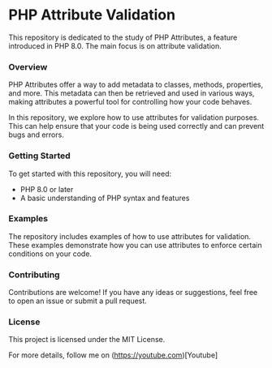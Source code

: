 # PHP Attribute Validation
This repository is dedicated to the study of PHP Attributes, a feature introduced in PHP 8.0. The main focus is on attribute validation.

### Overview
PHP Attributes offer a way to add metadata to classes, methods, properties, and more. This metadata can then be retrieved and used in various ways, making attributes a powerful tool for controlling how your code behaves.

In this repository, we explore how to use attributes for validation purposes. This can help ensure that your code is being used correctly and can prevent bugs and errors.

### Getting Started
To get started with this repository, you will need:
- PHP 8.0 or later
- A basic understanding of PHP syntax and features

### Examples
The repository includes examples of how to use attributes for validation. These examples demonstrate how you can use attributes to enforce certain conditions on your code.

### Contributing
Contributions are welcome! If you have any ideas or suggestions, feel free to open an issue or submit a pull request.

### License
This project is licensed under the MIT License.

For more details, follow me on (https://youtube.com)[Youtube]